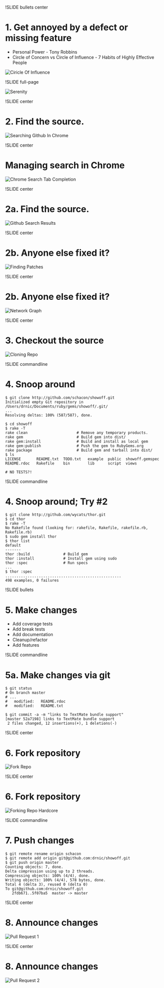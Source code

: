 !SLIDE bullets center
# 1. Get annoyed by a defect or missing feature #

* Personal Power - Tony Robbins
* Circle of Concern vs Circle of Influence - 7 Habits of Highly Effective People

![Ciricle Of Influence](images/ciricle-of-influence.gif)

!SLIDE full-page

![Serenity](images/serenity.png)

!SLIDE center
# 2. Find the source. #

![Searching Github In Chrome](images/searching-github-in-chrome.png)

!SLIDE center
# Managing search in Chrome #

![Chrome Search Tab Completion](images/chrome-search-tab-completion.png)


!SLIDE center
# 2a. Find the source. #

![Github Search Results](images/github-search-results.png)

!SLIDE center
# 2b. Anyone else fixed it? #

![Finding Patches](images/finding-patches.png)

!SLIDE center
# 2b. Anyone else fixed it? #

![Network Graph](images/network-graph.png)

!SLIDE center
# 3. Checkout the source #

![Cloning Repo](images/cloning-repo.png)

!SLIDE commandline
# 4. Snoop around #

    $ git clone http://github.com/schacon/showoff.git
    Initialized empty Git repository in /Users/drnic/Documents/ruby/gems/showoff/.git/
    ...
    Resolving deltas: 100% (587/587), done.
    
    $ cd showoff
    $ rake -T
    rake clean                      # Remove any temporary products.
    rake gem                        # Build gem into dist/
    rake gem:install                # Build and install as local gem
    rake gem:publish                # Push the gem to RubyGems.org
    rake package                    # Build gem and tarball into dist/
    $ ls
    LICENSE       README.txt  TODO.txt   example  public  showoff.gemspec
    README.rdoc   Rakefile    bin        lib      script  views
    
    # NO TESTS?!

!SLIDE commandline
# 4. Snoop around; Try #2 #

    $ git clone http://github.com/wycats/thor.git
    $ cd thor
    $ rake -T
    No Rakefile found (looking for: rakefile, Rakefile, rakefile.rb, Rakefile.rb)
    $ sudo gem install thor
    $ thor list
    default
    -------
    thor :build               # Build gem
    thor :install             # Install gem using sudo
    thor :spec                # Run specs
    ...
    $ thor :spec
    ....................................................
    498 examples, 0 failures


!SLIDE bullets
# 5. Make changes #

* Add coverage tests
* Add break tests
* Add documentation
* Cleanup/refactor
* Add features

!SLIDE commandline
# 5a. Make changes via git #

    $ git status
    # On branch master
    # ...
    #	modified:   README.rdoc
    #	modified:   README.txt
    
    $ git commit -a -m "links to TextMate bundle support"
    [master 52a7198] links to TextMate bundle support
     2 files changed, 12 insertions(+), 1 deletions(-)
    

!SLIDE center
# 6. Fork repository #

![Fork Repo](images/fork-repo.png)

!SLIDE center
# 6. Fork repository #

![Forking Repo Hardcore](images/forking-repo-hardcore.png)

!SLIDE commandline
# 7. Push changes #

    $ git remote rename origin schacon
    $ git remote add origin git@github.com:drnic/showoff.git
    $ git push origin master
    Counting objects: 7, done.
    Delta compression using up to 2 threads.
    Compressing objects: 100% (4/4), done.
    Writing objects: 100% (4/4), 578 bytes, done.
    Total 4 (delta 3), reused 0 (delta 0)
    To git@github.com:drnic/showoff.git
       2fdb671..5f07ba5  master -> master

!SLIDE center
# 8. Announce changes #

![Pull Request 1](images/pull-request-1.png)

!SLIDE center
# 8. Announce changes #

![Pull Request 2](images/pull-request-2.png)


